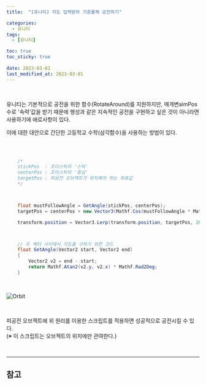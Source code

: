 ```yaml
---
title:  "[유니티] 각도 입력받아 기준물체 공전하기"

categories:
  - 유니티
tags:
  - [유니티]

toc: true
toc_sticky: true
 
date: 2023-03-01
last_modified_at: 2023-03-01
---
```


<br/>

유니티는 기본적으로 공전을 위한 함수(RotateAround)를 지원하지만, 매개변aimPos수로 '속력'값을 받기 때문에 행성과 같은 지속적인 공전을 구현하고 싶은 것이 아니라면 사용하기에 애로사항이 있다.  

이에 대한 대안으로 간단한 고등학교 수학(삼각함수)을 사용하는 방법이 있다.  

<br/>

```cs

    /*
    stickPos  : 조이스틱의 '스틱'
    centerPos : 조이스틱의 '중심'
    targetPos : 피공전 오브젝트가 위치해야 하는 좌표값
    */



    float mustFollowAngle = GetAngle(stickPos, centerPos);
    targetPos = centerPos + new Vector3(Mathf.Cos(mustFollowAngle * Mathf.Deg2Rad), Mathf.Sin(mustFollowAngle * Mathf.Deg2Rad), 0);

    transform.position = Vector3.Lerp(transform.position, targetPos, 20 * Time.deltaTime);



    // 두 벡터 사이에서 각도를 구하기 위한 코드
    float GetAngle(Vector2 start, Vector2 end)
    {
        Vector2 v2 = end - start;
        return Mathf.Atan2(v2.y, v2.x) * Mathf.Rad2Deg;
    }
```

<br/>

![Orbit](https://user-images.githubusercontent.com/96360829/222128251-5c8bf082-a203-4632-b1dd-9e8660ee6766.gif)

<br/>

피공전 오브젝트에 위 원리를 이용한 스크립트를 적용하면 성공적으로 공전시킬 수 있다.  
(※ 이 스크립트는 오브젝트의 위치에만 관여한다.)

<br/>

---
## <b>참고</b>